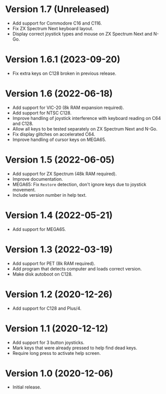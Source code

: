 # Version 1.7 (Unreleased)

- Add support for Commodore C16 and C116.
- Fix ZX Spectrum Next keyboard layout.
- Display correct joystick types and mouse on ZX Spectrum Next and N-Go.

# Version 1.6.1 (2023-09-20)

- Fix extra keys on C128 broken in previous release. 

# Version 1.6 (2022-06-18)

- Add support for VIC-20 (8k RAM expansion required).
- Add support for NTSC C128.
- Improve handling of joystick interference with keyboard reading on C64 and C128.
- Allow all keys to be tested separately on ZX Spectrum Next and N-Go.
- Fix display glitches on accelerated C64.
- Improve handling of cursor keys on MEGA65.

# Version 1.5 (2022-06-05)

- Add support for ZX Spectrum (48k RAM required).
- Improve documentation.
- MEGA65: Fix `Restore` detection, don't ignore keys due to joystick movement.
- Include version number in help text.

# Version 1.4 (2022-05-21)

- Add support for MEGA65.

# Version 1.3 (2022-03-19)

- Add support for PET (8k RAM required).
- Add program that detects computer and loads correct version.
- Make disk autoboot on C128.

# Version 1.2 (2020-12-26)

- Add support for C128 and Plus/4.

# Version 1.1 (2020-12-12)

- Add support for 3 button joysticks.
- Mark keys that were already pressed to help find dead keys.
- Require long press to activate help screen.

# Version 1.0 (2020-12-06)

- Initial release.
